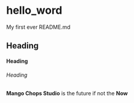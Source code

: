 # hello_word
My first ever README.md

## Heading

#### Heading

###### Heading

**Mango Chops Studio** is the future if not the  **Now**
